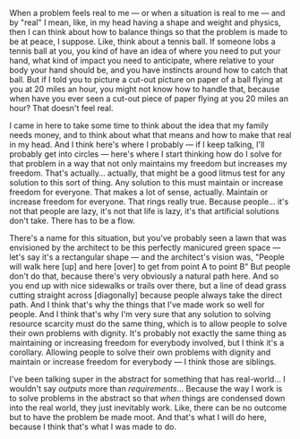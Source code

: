 When a problem feels real to me — or when a situation is real to me — and by "real" I mean, like, in my head having a shape and weight and physics, then I can think about how to balance things so that the problem is made to be at peace, I suppose. Like, think about a tennis ball. If someone lobs a tennis ball at you, you kind of have an idea of where you need to put your hand, what kind of impact you need to anticipate, where relative to your body your hand should be, and you have instincts around how to catch that ball. But if I told you to picture a cut-out picture on paper of a ball flying at you at 20 miles an hour, you might not know how to handle that, because when have you ever seen a cut-out piece of paper flying at you 20 miles an hour? That doesn't feel real.

I came in here to take some time to think about the idea that my family needs money, and to think about what that means and how to make that real in my head. And I think here's where I probably — if I keep talking, I'll probably get into circles — here's where I start thinking how do I solve for that problem in a way that not only maintains my freedom but increases my freedom. That's actually… actually, that might be a good litmus test for any solution to this sort of thing. Any solution to this must maintain or increase freedom for everyone. That makes a lot of sense, actually. Maintain or increase freedom for everyone. That rings really true. Because people… it's not that people are lazy, it's not that life is lazy, it's that artificial solutions don't take. There has to be a flow.

There's a name for this situation, but you've probably seen a lawn that was envisioned by the architect to be this perfectly manicured green space — let's say it's a rectangular shape — and the architect's vision was, "People will walk here [up] and here [over] to get from point A to point B" But people don't do that, because there's very obviously a natural path here. And so you end up with nice sidewalks or trails over there, but a line of dead grass cutting straight across [diagonally] because people always take the direct path. And I think that's why the things that I've made work so well for people. And I think that's why I'm very sure that any solution to solving resource scarcity must do the same thing, which is to allow people to solve their own problems with dignity. It's probably not exactly the same thing as maintaining or increasing freedom for everybody involved, but I think it's a corollary. Allowing people to solve their own problems with dignity and maintain or increase freedom for everybody — I think those are siblings.

I've been talking super in the abstract for something that has real-world… I wouldn't say *outputs* more than *requirements*… Because the way I work is to solve problems in the abstract so that *when* things are condensed down into the real world, they just inevitably work. Like, there can be no outcome but to have the problem be made moot. And that's what I will do here, because I think that's what I was made to do.

